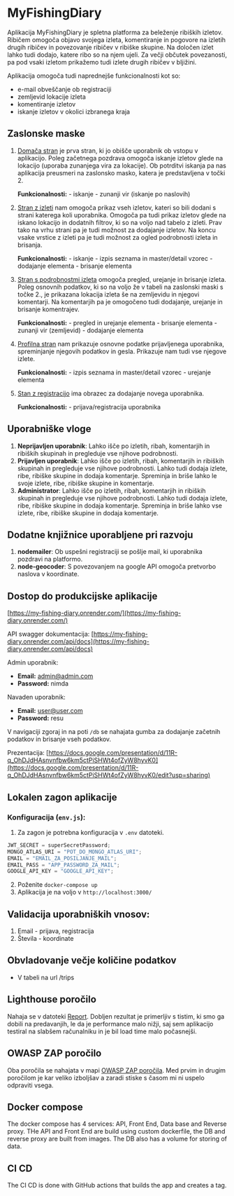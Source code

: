 # MyFishingDiary

Aplikacija MyFishingDiary je spletna platforma za beleženje ribiških izletov. Ribičem omogoča objavo svojega izleta, komentiranje in pogovore na izletih drugih ribičev in povezovanje ribičev v ribiške skupine. Na določen izlet lahko tudi dodajo, katere ribo so na njem ujeli. Za večji občutek povezanosti, pa pod vsaki izletom prikažemo tudi izlete drugih ribičev v bljižini.

Aplikacija omogoča tudi naprednejše funkcionalnosti kot so:

- e-mail obveščanje ob registraciji
- zemljevid lokacije izleta
- komentiranje izletov
- iskanje izletov v okolici izbranega kraja

## Zaslonske maske

1. [Domača stran](/docs/index.html) je prva stran, ki jo obišče uporabnik ob vstopu v aplikacijo. Poleg začetnega pozdrava omogoča iskanje izletov glede na lokacijo (uporaba zunanjega vira za lokacije). Ob potrditvi iskanja pa nas aplikacija preusmeri na zaslonsko masko, katera je predstavljena v točki 2.

   **Funkcionalnosti:** - iskanje - zunanji vir (iskanje po naslovih)

2. [Stran z izleti](/docs/trips.html) nam omogoča prikaz vseh izletov, kateri so bili dodani s strani katerega koli uporabnika. Omogoča pa tudi prikaz izletov glede na iskano lokacijo in dodatnih filtrov, ki so na voljo nad tabelo z izleti. Prav tako na vrhu strani pa je tudi možnost za dodajanje izletov. Na koncu vsake vrstice z izleti pa je tudi možnost za ogled podrobnosti izleta in brisanja.

   **Funkcionalnosti:** - iskanje - izpis seznama in master/detail vzorec - dodajanje elementa - brisanje elementa

3. [Stran s podrobnostmi izleta](/docs/trip-details.html) omogoča pregled, urejanje in brisanje izleta. Poleg osnovnih podatkov, ki so na voljo že v tabeli na zaslonski maski s točke 2., je prikazana lokacija izleta še na zemljevidu in njegovi komentarji. Na komentarjih pa je omogočeno tudi dodajanje, urejanje in brisanje komentrajev.

   **Funkcionalnosti:** - pregled in urejanje elementa - brisanje elementa - zunanji vir (zemljevid) - dodajanje elementa

4. [Profilna stran](/docs/profile.html) nam prikazuje osnovne podatke prijavljenega uporabnika, spreminjanje njegovih podatkov in gesla. Prikazuje nam tudi vse njegove izlete.

   **Funkcionalnosti:** - izpis seznama in master/detail vzorec - urejanje elementa

5. [Stan z registracijo](/docs/register.html) ima obrazec za dodajanje novega uporabnika.

   **Funkcionalnosti:** - prijava/registracija uporabnika

## Uporabniške vloge

1. **Neprijavljen uporabnik**: Lahko išče po izletih, ribah, komentarjih in ribiških skupinah in pregleduje vse njihove podrobnosti.
2. **Prijavljen uporabnik**: Lahko išče po izletih, ribah, komentarjih in ribiških skupinah in pregleduje vse njihove podrobnosti. Lahko tudi dodaja izlete, ribe, ribiške skupine in dodaja komentarje. Spreminja in briše lahko le svoje izlete, ribe, ribiške skupine in komentarje.
3. **Administrator**: Lahko išče po izletih, ribah, komentarjih in ribiških skupinah in pregleduje vse njihove podrobnosti. Lahko tudi dodaja izlete, ribe, ribiške skupine in dodaja komentarje. Spreminja in briše lahko vse izlete, ribe, ribiške skupine in dodaja komentarje.

## Dodatne knjižnice uporabljene pri razvoju

1. **nodemailer**: Ob uspešni registraciji se pošlje mail, ki uporabnika pozdravi na platformo.
2. **node-geocoder**: S povezovanjem na google API omogoča pretvorbo naslova v koordinate.

## Dostop do produkcijske aplikacije

[https://my-fishing-diary.onrender.com/](https://my-fishing-diary.onrender.com/)

API swagger dokumentacija:
[https://my-fishing-diary.onrender.com/api/docs](https://my-fishing-diary.onrender.com/api/docs)

Admin uporabnik:

- **Email:** admin@admin.com
- **Password:** nimda

Navaden uporabnik:

- **Email:** user@user.com
- **Password:** resu

V navigaciji zgoraj in na poti `/db` se nahajata gumba za dodajanje začetnih podatkov in brisanje vseh podatkov.

Prezentacija: [https://docs.google.com/presentation/d/11R-q_OhDJdHAsnvnfbw6km5ctPiSHWt4ofZyW8hyvK0](https://docs.google.com/presentation/d/11R-q_OhDJdHAsnvnfbw6km5ctPiSHWt4ofZyW8hyvK0/edit?usp=sharing)

## Lokalen zagon aplikacije

### Konfiguracija (`env.js`):

1. Za zagon je potrebna konfiguracija v `.env` datoteki.

```javascript
JWT_SECRET = superSecretPassword;
MONGO_ATLAS_URI = "POT_DO_MONGO_ATLAS_URI";
EMAIL = "EMAIL_ZA_POSILJANJE_MAIL";
EMAIL_PASS = "APP_PASSWORD_ZA_MAIL";
GOOGLE_API_KEY = "GOOGLE_API_KEY";
```

2. Poženite `docker-compose up`
3. Aplikacija je na voljo v `http://localhost:3000/`

## Validacija uporabniških vnosov:

1. Email - prijava, registracija
2. Števila - koordinate

## Obvladovanje večje količine podatkov

- V tabeli na url /trips

## Lighthouse poročilo

Nahaja se v datoteki [Report](/lighthouse/report.html).
Dobljen rezultat je primerljiv s tistim, ki smo ga dobili na predavanjih, le da je performance malo nižji, saj sem aplikacijo testiral na slabšem računalniku in je bil load time malo počasnejši.

## OWASP ZAP poročilo

Oba poročila se nahajata v mapi [OWASP ZAP poročila](/test/security). Med prvim in drugim poročilom je kar veliko izboljšav a zaradi stiske s časom mi ni uspelo odpraviti vsega.

## Docker compose

The docker compose has 4 services: API, Front End, Data base and Reverse proxy. THe API and Front End are build using custom dockerfile, the DB and reverse proxy are built from images. The DB also has a volume for storing of data.

## CI CD

The CI CD is done with GitHub actions that builds the app and creates a tag.

